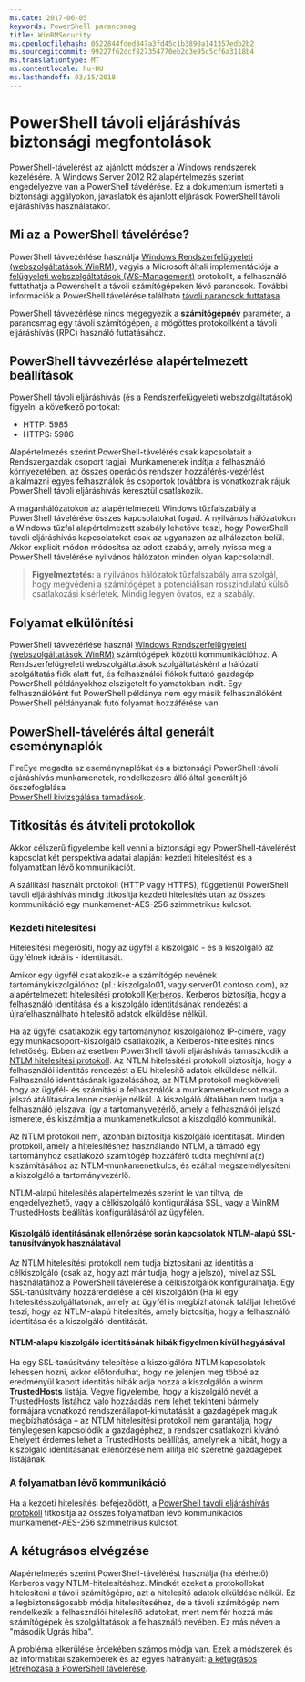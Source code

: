 ```yaml
---
ms.date: 2017-06-05
keywords: PowerShell parancsmag
title: WinRMSecurity
ms.openlocfilehash: 0522844fded847a3fd45c1b3890a141357edb2b2
ms.sourcegitcommit: 99227f62dcf827354770eb2c3e95c5cf6a3118b4
ms.translationtype: MT
ms.contentlocale: hu-HU
ms.lasthandoff: 03/15/2018
---
```

# <a name="powershell-remoting-security-considerations"></a>PowerShell távoli eljáráshívás biztonsági megfontolások

PowerShell-távelérést az ajánlott módszer a Windows rendszerek kezelésére. A Windows Server 2012 R2 alapértelmezés szerint engedélyezve van a PowerShell távelérése. Ez a dokumentum ismerteti a biztonsági aggályokon, javaslatok és ajánlott eljárások PowerShell távoli eljáráshívás használatakor.

## <a name="what-is-powershell-remoting"></a>Mi az a PowerShell távelérése?

PowerShell távvezérlése használja [Windows Rendszerfelügyeleti (webszolgáltatások WinRM)](https://msdn.microsoft.com/library/windows/desktop/aa384426.aspx), vagyis a Microsoft általi implementációja a [felügyeleti webszolgáltatások (WS-Management)](http://www.dmtf.org/sites/default/files/standards/documents/DSP0226_1.2.0.pdf) protokollt, a felhasználó futtathatja a Powershellt a távoli számítógépeken lévő parancsok. További információk a PowerShell távelérése található [távoli parancsok futtatása](https://technet.microsoft.com/library/dd819505.aspx).

PowerShell távvezérlése nincs megegyezik a **számítógépnév** paraméter, a parancsmag egy távoli számítógépen, a mögöttes protokollként a távoli eljáráshívás (RPC) használó futtatásához.

## <a name="powershell-remoting-default-settings"></a>PowerShell távvezérlése alapértelmezett beállítások

PowerShell távoli eljáráshívás (és a Rendszerfelügyeleti webszolgáltatások) figyelni a következő portokat:

- HTTP: 5985
- HTTPS: 5986

Alapértelmezés szerint PowerShell-távelérés csak kapcsolatait a Rendszergazdák csoport tagjai. Munkamenetek indítja a felhasználó környezetében, az összes operációs rendszer hozzáférés-vezérlést alkalmazni egyes felhasználók és csoportok továbbra is vonatkoznak rájuk PowerShell távoli eljáráshívás keresztül csatlakozik.

A magánhálózatokon az alapértelmezett Windows tűzfalszabály a PowerShell távelérése összes kapcsolatokat fogad. A nyilvános hálózatokon a Windows tűzfal alapértelmezett szabály lehetővé teszi, hogy PowerShell távoli eljáráshívás kapcsolatokat csak az ugyanazon az alhálózaton belül. Akkor explicit módon módosítsa az adott szabály, amely nyissa meg a PowerShell távelérése nyilvános hálózaton minden olyan kapcsolatnál.

>**Figyelmeztetés:** a nyilvános hálózatok tűzfalszabály arra szolgál, hogy megvédeni a számítógépet a potenciálisan rosszindulatú külső csatlakozási kísérletek. Mindig legyen óvatos, ez a szabály.

## <a name="process-isolation"></a>Folyamat elkülönítési

PowerShell távvezérlése használ [Windows Rendszerfelügyeleti (webszolgáltatások WinRM)](https://msdn.microsoft.com/library/windows/desktop/aa384426) számítógépek közötti kommunikációhoz. A Rendszerfelügyeleti webszolgáltatások szolgáltatásként a hálózati szolgáltatás fiók alatt fut, és felhasználói fiókok futtató gazdagép PowerShell példányokhoz elszigetelt folyamatokban indít. Egy felhasználóként fut PowerShell példánya nem egy másik felhasználóként PowerShell példányának futó folyamat hozzáférése van.

## <a name="event-logs-generated-by-powershell-remoting"></a>PowerShell-távelérés által generált eseménynaplók

FireEye megadta az eseménynaplókat és a biztonsági PowerShell távoli eljáráshívás munkamenetek, rendelkezésre álló által generált jó összefoglalása  
[PowerShell kivizsgálása támadások](https://www.fireeye.com/content/dam/fireeye-www/global/en/solutions/pdfs/wp-lazanciyan-investigating-powershell-attacks.pdf).

## <a name="encryption-and-transport-protocols"></a>Titkosítás és átviteli protokollok

Akkor célszerű figyelembe kell venni a biztonsági egy PowerShell-távelérést kapcsolat két perspektíva adatai alapján: kezdeti hitelesítést és a folyamatban lévő kommunikációt. 

A szállítási használt protokoll (HTTP vagy HTTPS), függetlenül PowerShell távoli eljáráshívás mindig titkosítja kezdeti hitelesítés után az összes kommunikáció egy munkamenet-AES-256 szimmetrikus kulcsot.
    
### <a name="initial-authentication"></a>Kezdeti hitelesítési

Hitelesítési megerősíti, hogy az ügyfél a kiszolgáló - és a kiszolgáló az ügyfélnek ideális - identitását.
    
Amikor egy ügyfél csatlakozik-e a számítógép nevének tartománykiszolgálóhoz (pl.: kiszolgalo01, vagy server01.contoso.com), az alapértelmezett hitelesítési protokoll [Kerberos](https://msdn.microsoft.com/library/windows/desktop/aa378747.aspx).
Kerberos biztosítja, hogy a felhasználó identitása és a kiszolgáló identitásának rendezést a újrafelhasználható hitelesítő adatok elküldése nélkül.

Ha az ügyfél csatlakozik egy tartományhoz kiszolgálóhoz IP-címére, vagy egy munkacsoport-kiszolgáló csatlakozik, a Kerberos-hitelesítés nincs lehetőség. Ebben az esetben PowerShell távoli eljáráshívás támaszkodik a [NTLM hitelesítési protokoll](https://msdn.microsoft.com/library/windows/desktop/aa378749.aspx). Az NTLM hitelesítési protokoll biztosítja, hogy a felhasználói identitás rendezést a EU hitelesítő adatok elküldése nélkül. Felhasználó identitásának igazolásához, az NTLM protokoll megköveteli, hogy az ügyfél- és számítási a felhasználók a munkamenetkulcsot maga a jelszó átállítására lenne cseréje nélkül. A kiszolgáló általában nem tudja a felhasználó jelszava, így a tartományvezérlő, amely a felhasználói jelszó ismerete, és kiszámítja a munkamenetkulcsot a kiszolgáló kommunikál. 
      
Az NTLM protokoll nem, azonban biztosítja kiszolgáló identitását. Minden protokoll, amely a hitelesítéshez használandó NTLM, a támadó egy tartományhoz csatlakozó számítógép hozzáférő tudta meghívni a(z) kiszámításához az NTLM-munkamenetkulcs, és ezáltal megszemélyesíteni a kiszolgáló a tartományvezérlő.

NTLM-alapú hitelesítés alapértelmezés szerint le van tiltva, de engedélyezhető, vagy a célkiszolgáló konfigurálása SSL, vagy a WinRM TrustedHosts beállítás konfigurálásáról az ügyfélen.
    
#### <a name="using-ssl-certificates-to-validate-server-identity-during-ntlm-based-connections"></a>Kiszolgáló identitásának ellenőrzése során kapcsolatok NTLM-alapú SSL-tanúsítványok használatával

Az NTLM hitelesítési protokoll nem tudja biztosítani az identitás a célkiszolgáló (csak az, hogy azt már tudja, hogy a jelszó), mivel az SSL használatához a PowerShell távelérése a célkiszolgálók konfigurálhatja. Egy SSL-tanúsítvány hozzárendelése a cél kiszolgálón (Ha ki egy hitelesítésszolgáltatónak, amely az ügyfél is megbízhatónak találja) lehetővé teszi, hogy az NTLM-alapú hitelesítés, amely biztosítja, hogy a felhasználó identitása és a kiszolgáló identitását.
    
#### <a name="ignoring-ntlm-based-server-identity-errors"></a>NTLM-alapú kiszolgáló identitásának hibák figyelmen kívül hagyásával
      
Ha egy SSL-tanúsítvány telepítése a kiszolgálóra NTLM kapcsolatok lehessen hozni, akkor előfordulhat, hogy ne jelenjen meg többé az eredményül kapott identitás hibák adja hozzá a kiszolgálón a winrm **TrustedHosts** listája. Vegye figyelembe, hogy a kiszolgáló nevét a TrustedHosts listához való hozzáadás nem lehet tekinteni bármely formájára vonatkozó rendszerállapot-kimutatását a gazdagépek maguk megbízhatósága – az NTLM hitelesítési protokoll nem garantálja, hogy ténylegesen kapcsolódik a gazdagéphez, a rendszer csatlakozni kívánó.
Ehelyett érdemes lehet a TrustedHosts beállítás, amelynek a hibát, hogy a kiszolgáló identitásának ellenőrzése nem állítja elő szeretné gazdagépek listájának.
    
    
### <a name="ongoing-communication"></a>A folyamatban lévő kommunikáció

Ha a kezdeti hitelesítési befejeződött, a [PowerShell távoli eljáráshívás protokoll](https://msdn.microsoft.com/en-us/library/dd357801.aspx) titkosítja az összes folyamatban lévő kommunikációs munkamenet-AES-256 szimmetrikus kulcsot.  


## <a name="making-the-second-hop"></a>A kétugrásos elvégzése

Alapértelmezés szerint PowerShell-távelérést használja (ha elérhető) Kerberos vagy NTLM-hitelesítéshez. Mindkét ezeket a protokollokat hitelesíteni a távoli számítógépre, azt a hitelesítő adatok elküldése nélkül.
Ez a legbiztonságosabb módja hitelesítéséhez, de a távoli számítógép nem rendelkezik a felhasználói hitelesítő adatokat, mert nem fér hozzá más számítógépek és szolgáltatások a felhasználó nevében. Ez más néven a "második Ugrás hiba".

A probléma elkerülése érdekében számos módja van. Ezek a módszerek és az informatikai szakemberek és az egyes hátrányait: [a kétugrásos létrehozása a PowerShell távelérése](PS-remoting-second-hop.md).










